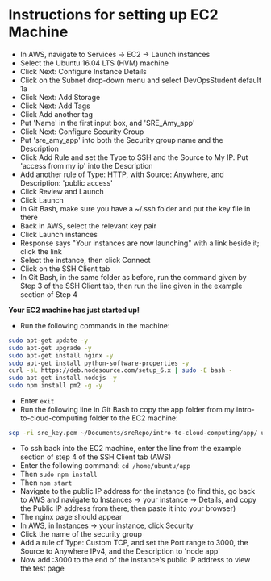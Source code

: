 # Instructions for setting up EC2 Machine
- In AWS, navigate to Services -> EC2 -> Launch instances
- Select the Ubuntu 16.04 LTS (HVM) machine
- Click Next: Configure Instance Details
- Click on the Subnet drop-down menu and select DevOpsStudent default 1a
- Click Next: Add Storage
- Click Next: Add Tags
- Click Add another tag
- Put 'Name' in the first input box, and 'SRE_Amy_app'
- Click Next: Configure Security Group
- Put 'sre_amy_app' into both the Security group name and the Description
- Click Add Rule and set the Type to SSH and the Source to My IP. Put 'access from my ip' into the Description
- Add another rule of Type: HTTP, with Source: Anywhere, and Description: 'public access'
- Click Review and Launch
- Click Launch
- In Git Bash, make sure you have a ~/.ssh folder and put the key file in there
- Back in AWS, select the relevant key pair
- Click Launch instances
- Response says "Your instances are now launching" with a link beside it; click the link
- Select the instance, then click Connect
- Click on the SSH Client tab
- In Git Bash, in the same folder as before, run the command given by Step 3 of the SSH Client tab, then run the line given in the example section of Step 4

**Your EC2 machine has just started up!**

- Run the following commands in the machine:
```bash
sudo apt-get update -y
sudo apt-get upgrade -y
sudo apt-get install nginx -y
sudo apt-get install python-software-properties -y
curl -sL https://deb.nodesource.com/setup_6.x | sudo -E bash -
sudo apt-get install nodejs -y
sudo npm install pm2 -g -y
```
- Enter `exit`
- Run the following line in Git Bash to copy the app folder from my intro-to-cloud-computing folder to the EC2 machine:
```bash
scp -ri sre_key.pem ~/Documents/sreRepo/intro-to-cloud-computing/app/ ubuntu@34.240.158.131:/home/ubuntu/app
```
- To ssh back into the EC2 machine, enter the line from the example section of step 4 of the SSH Client tab (AWS)
- Enter the following command: `cd /home/ubuntu/app`
- Then `sudo npm install`
- Then `npm start`
- Navigate to the public IP address for the instance (to find this, go back to AWS and navigate to Instances -> your instance -> Details, and copy the Public IP address from there, then paste it into your browser)
- The nginx page should appear
- In AWS, in Instances -> your instance, click Security
- Click the name of the security group
- Add a rule of Type: Custom TCP, and set the Port range to 3000, the Source to Anywhere IPv4, and the Description to 'node app'
- Now add :3000 to the end of the instance's public IP address to view the test page